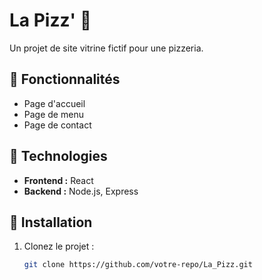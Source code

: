 # La Pizz' 🍕  
Un projet de site vitrine fictif pour une pizzeria.  

## 🌟 Fonctionnalités  
- Page d'accueil  
- Page de menu  
- Page de contact  

## 🔧 Technologies  
- **Frontend :** React  
- **Backend :** Node.js, Express  

## 🚀 Installation  
1. Clonez le projet :  
   ```bash  
   git clone https://github.com/votre-repo/La_Pizz.git  
